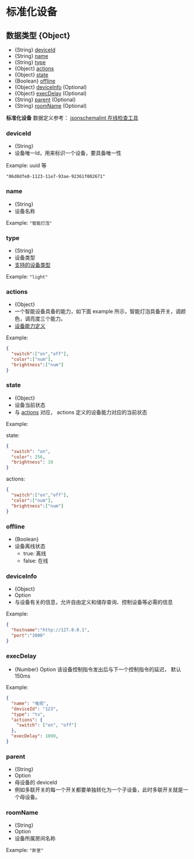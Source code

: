 # 标准化设备

## 数据类型 {Object}

- {String} [deviceId](#deviceId)
- {String} [name](#name)
- {String} [type](#type)
- {Object} [actions](#actions)
- {Object} [state](#state)
- {Boolean} [offline](#offline)
- {Object} [deviceInfo](#deviceInfo) (Optional)
- {Object} [execDelay](#execDelay) (Optional)
- {String} [parent](#parent) (Optional)
- {String} [roomName](#roomName) (Optional)

**标准化设备** 数据定义参考： [jsonschemalint 在线检查工具](https://jsonschemalint.com/#/version/draft-04/markup/json?gist=f9b8fcb4b8e9e2761978fb9cbde48392)

### deviceId

- {String}
- 设备唯一Id，用来标识一个设备，要具备唯一性

Example: uuid 等

```text
"06d0dfe0-1123-11e7-93ae-92361f002671"
```

### name

- {String}
- 设备名称

Example: `"智能灯泡"`

### type

- {String}
- 设备类型
- [支持的设备类型](type.md)

Example: `"light"`

### actions

- {Object}
- 一个智能设备具备的能力，如下面 example 所示，智能灯泡具备开关，调颜色，调亮度三个能力。
- [设备能力定义](actions-and-state.md)

Example:

```json
{
  "switch":["on","off"],
  "color":["num"],
  "brightness":["num"]
}
```

### state

- {Object}
- 设备当前状态
- 与 [actions](#actions) 对应， actions 定义的设备能力对应的当前状态

Example:

state:

```json
{
  "switch": "on",
  "color": 256,
  "brightness": 10
}
```

actions:

```json
{
  "switch":["on","off"],
  "color":["num"],
  "brightness":["num"]
}
```

### offline

- {Boolean}
- 设备离线状态
  - true: 离线
  - false: 在线

### deviceInfo

- {Object}
- Option
- 与设备有关的信息，允许自由定义和储存查询、控制设备等必需的信息

Example:

```JSON
{
  "hostname":"http://127.0.0.1",
  "port":"3000"
}
```

### execDelay

- {Number} Option 该设备控制指令发出后与下一个控制指令的延迟， 默认 150ms

Example:

```json
{
  "name": "电视",
  "deviceId": "123",
  "type": "tv",
  "actions": {
    "switch": ["on", "off"]
  },
  "execDelay": 1000,
}
```

### parent

- {String}
- Option
- 母设备的 deviceId
- 例如多联开关的每一个开关都要单独转化为一个子设备，此时多联开关就是一个母设备。

### roomName

- {String}
- Option
- 设备所属房间名称

Example: `"卧室"`
